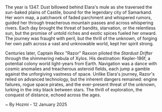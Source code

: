 
The year is 1347.  Dust billowed behind Elara's mule as she traversed the sun-baked plains of Castile, bound for the legendary city of Samarkand.  Her worn map, a patchwork of faded parchment and whispered rumors, guided her through treacherous mountain passes and across whispering rivers.  Each day brought the threat of bandits, starvation, or the relentless sun, but the promise of untold riches and exotic spices fueled her onward. The journey was fraught with peril, but the thrill of the unknown, of forging her own path across a vast and unknowable world, kept her spirit strong.


Centuries later, Captain Rexx "Razor" Raxxon piloted the *Stardust Drifter* through the shimmering nebula of Xylos.  His destination: Kepler-186f, a potential colony world light-years from Earth.  Navigation was a dance with cosmic anomalies and treacherous asteroid fields, each jump a gamble against the unforgiving vastness of space.  Unlike Elara's journey, Razor's relied on advanced technology, but the inherent dangers remained: engine failures, rogue space pirates, and the ever-present threat of the unknown, lurking in the inky black between stars.  The thrill of exploration, the conquest of distance, echoed across the ages.

~ By Hozmi - 12 January 2025
